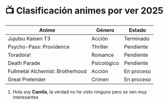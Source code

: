 
# 📺 Clasificación animes por ver  2025



| Anime                          | Género             | Estado              |
|-------------------------------|--------------------|---------------------|
| Jujutsu Kaisen T3             | Acción             |Terminado
| Psycho-Pass: Providence       | Thriller           | Pendiente          |
| Toradora!                     | Romance            |Pendiente           | 
| Death Parade                  | Psicológico        | Pendiente          |
| Fullmetal Alchemist: Brotherhood | Acción          | En proceso         |
| Great Pretender               | Crimen             | En proceso         |

1. Hola soy **Camila**, la verdad no he visto ninguno pero se ven muy interesantes
